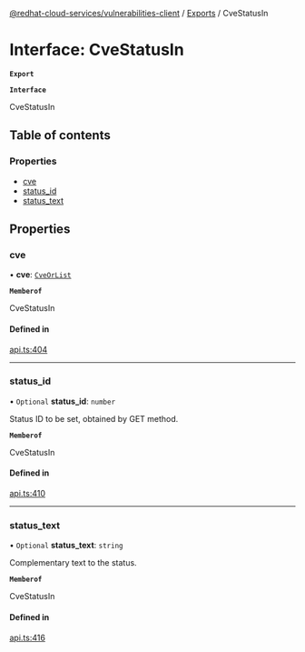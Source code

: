 [@redhat-cloud-services/vulnerabilities-client](../README.md) / [Exports](../modules.md) / CveStatusIn

# Interface: CveStatusIn

**`Export`**

**`Interface`**

CveStatusIn

## Table of contents

### Properties

- [cve](CveStatusIn.md#cve)
- [status\_id](CveStatusIn.md#status_id)
- [status\_text](CveStatusIn.md#status_text)

## Properties

### cve

• **cve**: [`CveOrList`](../modules.md#cveorlist)

**`Memberof`**

CveStatusIn

#### Defined in

[api.ts:404](https://github.com/mkholjuraev/javascript-clients/blob/master/packages/vulnerabilities/git-api/api.ts#L404)

___

### status\_id

• `Optional` **status\_id**: `number`

Status ID to be set, obtained by GET method.

**`Memberof`**

CveStatusIn

#### Defined in

[api.ts:410](https://github.com/mkholjuraev/javascript-clients/blob/master/packages/vulnerabilities/git-api/api.ts#L410)

___

### status\_text

• `Optional` **status\_text**: `string`

Complementary text to the status.

**`Memberof`**

CveStatusIn

#### Defined in

[api.ts:416](https://github.com/mkholjuraev/javascript-clients/blob/master/packages/vulnerabilities/git-api/api.ts#L416)
